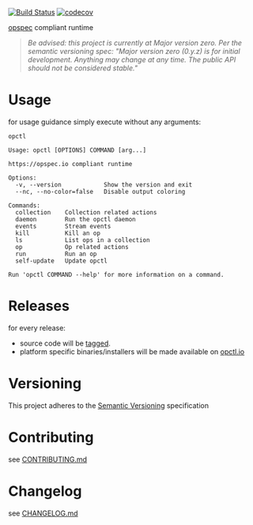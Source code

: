 [![Build Status](https://travis-ci.org/opspec-io/opctl.svg?branch=master)](https://travis-ci.org/opspec-io/opctl)
[![codecov](https://codecov.io/gh/opspec-io/opctl/branch/master/graph/badge.svg)](https://codecov.io/gh/opspec-io/opctl)

[opspec](https://opspec.io) compliant runtime

> *Be advised: this project is currently at Major version zero. Per the
> semantic versioning spec: "Major version zero (0.y.z) is for initial
> development. Anything may change at any time. The public API should
> not be considered stable."*

# Usage

for usage guidance simply execute without any arguments:

```SHELL
opctl

Usage: opctl [OPTIONS] COMMAND [arg...]

https://opspec.io compliant runtime

Options:
  -v, --version            Show the version and exit
  --nc, --no-color=false   Disable output coloring

Commands:
  collection    Collection related actions
  daemon        Run the opctl daemon
  events        Stream events
  kill          Kill an op
  ls            List ops in a collection
  op            Op related actions
  run           Run an op
  self-update   Update opctl

Run 'opctl COMMAND --help' for more information on a command.
```

# Releases

for every release:
- source code will be [tagged](https://github.com/opspec-io/opctl/tags).
- platform specific binaries/installers will be made available on [opctl.io](https://opctl.io)

# Versioning

This project adheres to the [Semantic Versioning](http://semver.org/)
specification

# Contributing

see [CONTRIBUTING.md](CONTRIBUTING.md)

# Changelog

see [CHANGELOG.md](CHANGELOG.md)

